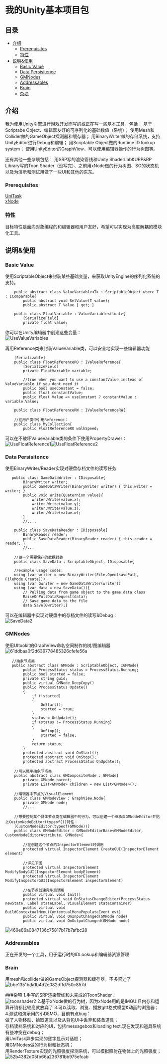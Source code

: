 # 我的Unity基本项目包

## 目录

- [介绍](#介绍)
  - [Prerequisites](#prerequisites)
  - [特性](#特性)
- [说明&使用](##说明&使用)
  - [Basic Value](#BasicValue)
  - [Data Persisitence](##ataPersisitence)
  - [GMNodes](#GMNodes)
  - [Addressables](#Addressables)
  - [Brain](#Brain)
  - [杂项](#杂项)

## 介绍

我为使用Unity引擎进行游戏开发而写的或正在写一些基本工具，包括：
基于Scriptabe Object、编辑器友好的可序列化的基础数值（系统）；
使用Mesh和Collider做的GameObject探测器和缓存器；
用BinaryWriter做的存储系统，支持UnityEditor进行Debug和编辑；
用Scriptable Object做的Runtime ID lookup system；
使用UnityEditor的GraphView，可以使用编辑器操作的行为树图等。

还有其他一些杂项包括：
用SRP写的渲染管线和Unity ShaderLab&URP&RP Library写的Toon Shader（没写完）、之前用xNode做的行为树图、SO的状态机以及为演示和测试用做了一些UI和其他的东东。

### Prerequisites

[UniTask](https://github.com/Cysharp/UniTask)  
[xNode](https://github.com/Siccity/xNode)

### 特性

目标特性是面向对象编程的和编辑器和用户友好，希望可以实现为高度解耦的模块化工具。

## 说明&使用

### Basic Value
使用ScriptableObject来封装某些基础变量，来获取UnityEngine的序列化系统的支持。  
```
    public abstract class ValueVariable<T> : ScriptableObject where T : IComparable{
        public abstract void SetValue(T value);
        public abstract T Value { get; }

    public class FloatVariable : ValueVariable<float>{
        [SerializeField]
        private float value;
```
你可以在Unity编辑器中创建这些变量：  
![UseValueVariables](https://github.com/cuteanimegirlfanclub/GMScript/assets/130042920/1972e016-4513-4d96-a0ec-24489ffe0a0b)

再用Reference类来封装ValueVariable类，可以安全地实现一些编辑器功能
```
    [Serializable]
    public class FloatReferenceRO : IValueReference{
        [SerializeField]
        private FloatVariable variable;

        //true when you want to use a constantValue instead of ValueVariable if you dont need it
        public bool useConstant = false;
        public float constantValue;
        public float Value => useConstant ? constantValue : variable.Value;

    public class FloatReferenceRW : IValueReferenceRW{

    //在用户类中引用Reference：
    public class MyCollection{
        public FloatReferenceRO walkSpeed;
```
可以在不破坏ValueVariable类的条件下使用PropertyDrawer：
![UseFloatReference1](https://github.com/cuteanimegirlfanclub/GMScript/assets/130042920/a85a48d2-9ae8-4a92-9d28-57b477b35bbb)![UseFloatReference2](https://github.com/cuteanimegirlfanclub/GMScript/assets/130042920/c1c2a575-1c64-4a7a-be37-34a80ad45c70)


### Data Persisitence
使用BinaryWriter/Reader实现对硬盘存档文件的读写任务
```
   public class GameDataWriter : IDisposable{
        BinaryWriter writer;
        public GameDataWriter(BinaryWriter writer) { this.writer = writer; }
        public void Write(Quaternion value){
            writer.Write(value.x);
            writer.Write(value.y);
            writer.Write(value.z);
            writer.Write(value.w);
        }
        //....

    public class SaveDataReader : IDisposable{
        BinaryReader reader;
        public SaveDataReader(BinaryReader reader) { this.reader = reader; }
        //...

    //做一个需要保存的数据封装
    public class SaveData : ScriptableObject, IDisposable{

    //example usage codes:
    using (var writer = new BinaryWriter(File.Open(savePath, FileMode.Create)))
    using (var Gwriter = new GameDataWriter(writer))
    using (var data = new SaveData()){
        // Pulling data from game object to the game data class
        RaiseOnPullDataRequest(data);
        // Save game data to the file
        data.Save(Gwriter);}
```
可以在编辑器中实现对硬盘中的存档文件的读写&Debug：  
![SaveData2](https://github.com/cuteanimegirlfanclub/GMScript/assets/130042920/1cefa2db-0677-4df4-8473-2babc4fd9ecb)

### GMNodes
使用UItookit的GraphView命名空间制作的树/图编辑器  
![61ddbaa0f2d639778485326cfefe56a](https://github.com/cuteanimegirlfanclub/GMScript/assets/130042920/811fa5df-6187-4d1c-9aee-a790ac68d8f3)

```
   //抽象节点类
   public abstract class GMNode : ScriptableObject, IGMNode{
        public ProcessStatus status = ProcessStatus.Running;
        public bool started = false;
        private string guid;
        public virtual GMNode DeepCopy()
        public ProcessStatus Update()
        {
            if (!started)
            {
                OnStart();
                started = true;
            }
            status = OnUpdate();
            if (status != ProcessStatus.Running)
            {
                OnStop();
                started = false;
            }
            return status;
        }
        protected abstract void OnStart();
        protected abstract void OnStop();
        protected abstract ProcessStatus OnUpdate();

    //可以继承抽象节点类
    public abstract class GMCompositeNode : GMNode{
        private GMNode parent;
        private List<GMNode> children = new List<GMNode>();

    //编辑器中节点的VisualElement
    public class GMNodeView : GraphView.Node{
        private GMNode node;
        //...

    //想要控制某个具体节点类在编辑器中的行为，可以创建一个继承自GMNodeEditor并贴上CustomNodeEditor(typeof())特性：
    [CustomNodeEditor(typeof(GMNode))]
    public class GMNodeEditor : GMNodeEditorBase<GMNodeEditor, CustomNodeEditorAttribute, GMNode>{

        //在创建这个节点的InspectorElement时调用
        protected virtual InspectorElement CreateGUI(InspectorElement element)

        //详见下图
        protected virtual InspectorElement ModifyBodyGUI(InspectorElement bodyElement)
        protected virtual InspectorElement ModifyInspectorGUI(InspectorElement inspectorElement)

        //在节点创建完毕后调用
        public virtual void Init()
        protected virtual void OnStatusChangeEditor(ProcessStatus newState, Label stateLabel, VisualElement stateContainer)
        public virtual void BuildContextualMenu(ContextualMenuPopulateEvent evt)
        public virtual void OnInputChanged(GMNode node)
        public virtual void OnOutputChanged(GMNode node)
```
![469e86a0847136c75817b17b7afbc28](https://github.com/cuteanimegirlfanclub/GMScript/assets/130042920/74e882c8-37da-41e9-ad41-704de11945e9)

### Addressables
正在开发的一个工具，用于运行时的IDLookup和编辑器资源管理  

### Brain
用mesh和collider做的GameObject探测器和缓存器，不多赘述了
![bbe1351bda1b4d2e082dffd750c857d](https://github.com/cuteanimegirlfanclub/GMScript/assets/130042920/10ab153c-dc98-4af1-a7bc-665b88f98af3)

###杂项
1.手写的SRP渲染管线和未完成的ToonShader：  
![toonshader2](https://github.com/cuteanimegirlfanclub/GMScript/assets/130042920/9472295d-7a23-43e2-bae2-fd831e786f96)
2.基于xNode做的行为树，因为xNode用的是IMGUI且内存和运算开销都比较高就放弃了
3.可以读取、浏览、播放gltf格式模型&动画的浏览器；  
4.测试和演示用的小DEMO，目前有点bug：  
做了人物移动、拾取道具以及从背包UI中丢弃和装备道具；  
存档读档系统和对应的UI，包括messagebox和loading text,现在发现和道具系统有些冲突在debug；  
用UniTask异步实现的逐字显示对话框；  
用GMNodes做的行为树和状态机；  
用RenderTexture实现的光照强度探测系统，可以模拟照射在物体上的光照强度；  
![52b4382d05fb66a236781bb975efcab](https://github.com/cuteanimegirlfanclub/GMScript/assets/130042920/4c055a20-02dc-4d8a-8c80-07c24a8c07a4)
